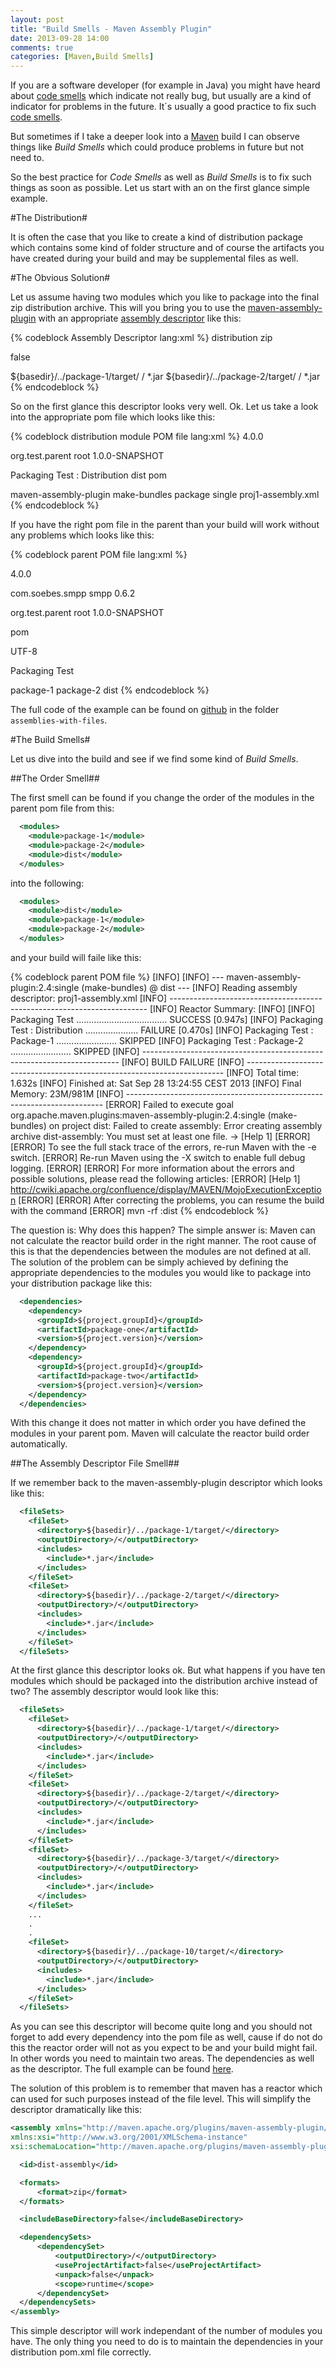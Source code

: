 ```yaml
---
layout: post
title: "Build Smells - Maven Assembly Plugin"
date: 2013-09-28 14:00
comments: true
categories: [Maven,Build Smells]
---
```

If you are a software developer (for example in Java) you might have heard about 
[code smells](http://en.wikipedia.org/wiki/Code_smell) which indicate not really bug, 
but usually are a kind of indicator for problems in the future. It´s usually a good 
practice to fix such [code smells](http://www.codinghorror.com/blog/2006/05/code-smells.html). 

But sometimes if I take a deeper look into a [Maven](http://maven.apache.org/) build I can observe things 
like *Build Smells* which could produce problems in future but not need to. 

<!-- more -->

So the best practice for *Code Smells* as well as *Build Smells* is to fix such things as soon as possible. Let us start
with an on the first glance simple example.

#The Distribution#

It is often the case that you like to create a kind of distribution package which contains some kind of folder structure
and of course the artifacts you have created during your build and may be supplemental files as well.

#The Obvious Solution#

Let us assume having two modules which you like to package into the final zip distribution archive.
This will you bring you to use the [maven-assembly-plugin](http://maven.apache.org/plugins/maven-assembly-plugin) with
an appropriate [assembly descriptor](http://maven.apache.org/plugins/maven-assembly-plugin/assembly.html) like this:

{% codeblock Assembly Descriptor lang:xml %}
<assembly>
  <id>distribution</id>
  <formats>
    <format>zip</format>
  </formats>

  <includeBaseDirectory>false</includeBaseDirectory>

  <fileSets>
    <fileSet>
      <directory>${basedir}/../package-1/target/</directory>
      <outputDirectory>/</outputDirectory>
      <includes>
        <include>*.jar</include>
      </includes>
    </fileSet>
    <fileSet>
      <directory>${basedir}/../package-2/target/</directory>
      <outputDirectory>/</outputDirectory>
      <includes>
        <include>*.jar</include>
      </includes>
    </fileSet>
  </fileSets>
</assembly>
{% endcodeblock %}

So on the first glance this descriptor looks very well. Ok. Let us take a look into the appropriate pom file which looks like this:


{% codeblock distribution module POM file lang:xml %}
<project
  xmlns="http://maven.apache.org/POM/4.0.0"
  xmlns:xsi="http://www.w3.org/2001/XMLSchema-instance"
  xsi:schemaLocation="http://maven.apache.org/POM/4.0.0 http://maven.apache.org/xsd/maven-4.0.0.xsd">
  <modelVersion>4.0.0</modelVersion>

  <parent>
    <groupId>org.test.parent</groupId>
    <artifactId>root</artifactId>
    <version>1.0.0-SNAPSHOT</version>
  </parent>

  <name>Packaging Test : Distribution</name>
  <artifactId>dist</artifactId>
  <packaging>pom</packaging>

  <build>
    <plugins>
      <plugin>
        <artifactId>maven-assembly-plugin</artifactId>
        <executions>
          <execution>
            <id>make-bundles</id>
            <phase>package</phase>
            <goals>
              <goal>single</goal>
            </goals>
            <configuration>
              <descriptors>
                <descriptor>proj1-assembly.xml</descriptor>
              </descriptors>
            </configuration>
          </execution>
        </executions>
      </plugin>
    </plugins>
  </build>

</project>
{% endcodeblock %}

If you have the right pom file in the parent than your build will work without any problems which looks like this:

{% codeblock parent POM file lang:xml %}
<?xml version="1.0" encoding="UTF-8"?>
<project
  xmlns="http://maven.apache.org/POM/4.0.0"
  xmlns:xsi="http://www.w3.org/2001/XMLSchema-instance"
  xsi:schemaLocation="http://maven.apache.org/POM/4.0.0 http://maven.apache.org/xsd/maven-4.0.0.xsd">
  <modelVersion>4.0.0</modelVersion>

  <parent>
    <groupId>com.soebes.smpp</groupId>
    <artifactId>smpp</artifactId>
    <version>0.6.2</version>
  </parent>

  <groupId>org.test.parent</groupId>
  <artifactId>root</artifactId>
  <version>1.0.0-SNAPSHOT</version>

  <packaging>pom</packaging>

  <properties>
    <project.build.sourceEncoding>UTF-8</project.build.sourceEncoding>
  </properties>

  <name>Packaging Test</name>

  <modules>
    <module>package-1</module>
    <module>package-2</module>
    <module>dist</module>
  </modules>
</project>
{% endcodeblock %}

The full code of the example can be found on [github](https://github.com/khmarbaise/assembly-examples) in the folder `assemblies-with-files`.


#The Build Smells#

Let us dive into the build and see if we find some kind of *Build Smells*. 

##The Order Smell##

The first smell can be found if you change the order of the modules in the parent pom file from this:

``` xml Original Module Order https://github.com/khmarbaise/assembly-examples/blob/master/assemblies-with-files/pom.xml GitHub
  <modules>
    <module>package-1</module>
    <module>package-2</module>
    <module>dist</module>
  </modules>
```
into the following:

``` xml Changed Module Order https://github.com/khmarbaise/assembly-examples/blob/master/assemblies-with-files-changed-order/pom.xml GitHub
  <modules>
    <module>dist</module>
    <module>package-1</module>
    <module>package-2</module>
  </modules>
```
and your build will faile like this:

{% codeblock parent POM file %}
[INFO] 
[INFO] --- maven-assembly-plugin:2.4:single (make-bundles) @ dist ---
[INFO] Reading assembly descriptor: proj1-assembly.xml
[INFO] ------------------------------------------------------------------------
[INFO] Reactor Summary:
[INFO] 
[INFO] Packaging Test .................................... SUCCESS [0.947s]
[INFO] Packaging Test : Distribution ..................... FAILURE [0.470s]
[INFO] Packaging Test : Package-1 ........................ SKIPPED
[INFO] Packaging Test : Package-2 ........................ SKIPPED
[INFO] ------------------------------------------------------------------------
[INFO] BUILD FAILURE
[INFO] ------------------------------------------------------------------------
[INFO] Total time: 1.632s
[INFO] Finished at: Sat Sep 28 13:24:55 CEST 2013
[INFO] Final Memory: 23M/981M
[INFO] ------------------------------------------------------------------------
[ERROR] Failed to execute goal org.apache.maven.plugins:maven-assembly-plugin:2.4:single (make-bundles) on project dist: Failed to create assembly: Error creating assembly archive dist-assembly: You must set at least one file. -> [Help 1]
[ERROR] 
[ERROR] To see the full stack trace of the errors, re-run Maven with the -e switch.
[ERROR] Re-run Maven using the -X switch to enable full debug logging.
[ERROR] 
[ERROR] For more information about the errors and possible solutions, please read the following articles:
[ERROR] [Help 1] http://cwiki.apache.org/confluence/display/MAVEN/MojoExecutionException
[ERROR] 
[ERROR] After correcting the problems, you can resume the build with the command
[ERROR]   mvn <goals> -rf :dist
{% endcodeblock %}

The question is: Why does this happen? The simple answer is: Maven can not calculate the reactor build order in the right manner.
The root cause of this is that the dependencies between the modules are not defined at all.
The solution of the problem can be simply achieved by defining the appropriate dependencies to the 
modules you would like to package into your distribution package like this:

``` xml Enhanced POM file with dependencies https://github.com/khmarbaise/assembly-examples/blob/master/assemblies-with-files-deps/dist/pom.xml GitHub
  <dependencies>
    <dependency>
      <groupId>${project.groupId}</groupId>
      <artifactId>package-one</artifactId>
      <version>${project.version}</version>
    </dependency>
    <dependency>
      <groupId>${project.groupId}</groupId>
      <artifactId>package-two</artifactId>
      <version>${project.version}</version>
    </dependency>
  </dependencies>
```
With this change it does not matter in which order you have defined the modules in your parent pom. Maven will calculate the reactor build order
automatically.


##The Assembly Descriptor File Smell##

If we remember back to the maven-assembly-plugin descriptor which looks like this:

``` xml Assembly Descriptor https://github.com/khmarbaise/assembly-examples/blob/master/assemblies-with-files-deps/dist/proj1-assembly.xml GitHub
  <fileSets>
    <fileSet>
      <directory>${basedir}/../package-1/target/</directory>
      <outputDirectory>/</outputDirectory>
      <includes>
        <include>*.jar</include>
      </includes>
    </fileSet>
    <fileSet>
      <directory>${basedir}/../package-2/target/</directory>
      <outputDirectory>/</outputDirectory>
      <includes>
        <include>*.jar</include>
      </includes>
    </fileSet>
  </fileSets>
```
At the first glance this descriptor looks ok. But what happens if you have ten modules which should be
packaged into the distribution archive instead of two?
The assembly descriptor would look like this:


``` xml Ten Module Assembly Descriptor 
  <fileSets>
    <fileSet>
      <directory>${basedir}/../package-1/target/</directory>
      <outputDirectory>/</outputDirectory>
      <includes>
        <include>*.jar</include>
      </includes>
    </fileSet>
    <fileSet>
      <directory>${basedir}/../package-2/target/</directory>
      <outputDirectory>/</outputDirectory>
      <includes>
        <include>*.jar</include>
      </includes>
    </fileSet>
    <fileSet>
      <directory>${basedir}/../package-3/target/</directory>
      <outputDirectory>/</outputDirectory>
      <includes>
        <include>*.jar</include>
      </includes>
    </fileSet>
    ...
    .
    .
    <fileSet>
      <directory>${basedir}/../package-10/target/</directory>
      <outputDirectory>/</outputDirectory>
      <includes>
        <include>*.jar</include>
      </includes>
    </fileSet>
  </fileSets>
```

As you can see this descriptor will become quite long and you should not forget to add every dependency 
into the pom file as well, cause if do not do this the reactor order will not as you expect to be 
and your build might fail. In other words you need to maintain two areas. The dependencies as 
well as the descriptor. The full example can be found [here](https://github.com/khmarbaise/assembly-examples/tree/master/assemblies-with-files-ten-mods).


The solution of this problem is to remember that maven has a reactor which can used for such purposes instead of the
file level. This will simplify the descriptor dramatically like this:

``` xml Assembly Descriptor for reactor usage https://github.com/khmarbaise/assembly-examples/tree/master/assemblies-with-files-ten-mods GitHub
<assembly xmlns="http://maven.apache.org/plugins/maven-assembly-plugin/assembly/1.1.0" 
xmlns:xsi="http://www.w3.org/2001/XMLSchema-instance"
xsi:schemaLocation="http://maven.apache.org/plugins/maven-assembly-plugin/assembly/1.1.0 http://maven.apache.org/xsd/assembly-1.1.0.xsd">

  <id>dist-assembly</id>

  <formats>
      <format>zip</format>
  </formats>

  <includeBaseDirectory>false</includeBaseDirectory>

  <dependencySets>
      <dependencySet>
          <outputDirectory>/</outputDirectory>
          <useProjectArtifact>false</useProjectArtifact>
          <unpack>false</unpack>
          <scope>runtime</scope>
      </dependencySet>
  </dependencySets>
</assembly>
```

This simple descriptor will work independant of the number of modules you have. The only thing you need to do is to maintain the
dependencies in your distribution pom.xml file correctly.

